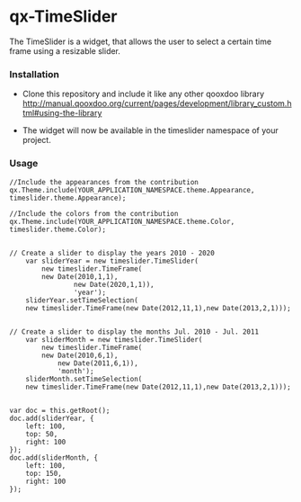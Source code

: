 qx-TimeSlider
============

The TimeSlider is a widget, that allows the user to select a certain time frame
using a resizable slider.


### Installation ###

- Clone this repository and include it like any other qooxdoo library 
     http://manual.qooxdoo.org/current/pages/development/library_custom.html#using-the-library

- The widget will now be available in the timeslider namespace of your project.


### Usage ###


<!-- language: lang-js -->


	//Include the appearances from the contribution
	qx.Theme.include(YOUR_APPLICATION_NAMESPACE.theme.Appearance, timeslider.theme.Appearance);

	//Include the colors from the contribution
	qx.Theme.include(YOUR_APPLICATION_NAMESPACE.theme.Color, timeslider.theme.Color);


	// Create a slider to display the years 2010 - 2020
        var sliderYear = new timeslider.TimeSlider( 
        	new timeslider.TimeFrame(
			new Date(2010,1,1),
                	new Date(2020,1,1)),
                	'year');
        sliderYear.setTimeSelection( 
		new timeslider.TimeFrame(new Date(2012,11,1),new Date(2013,2,1)));


	// Create a slider to display the months Jul. 2010 - Jul. 2011 
        var sliderMonth = new timeslider.TimeSlider( 
        	new timeslider.TimeFrame(
			new Date(2010,6,1),
		        new Date(2011,6,1)),
		        'month');
        sliderMonth.setTimeSelection(
		new timeslider.TimeFrame(new Date(2012,11,1),new Date(2013,2,1)));


	var doc = this.getRoot();
	doc.add(sliderYear, {
		left: 100,
		top: 50,
		right: 100
	});
	doc.add(sliderMonth, {
		left: 100,
		top: 150,
		right: 100
	});

